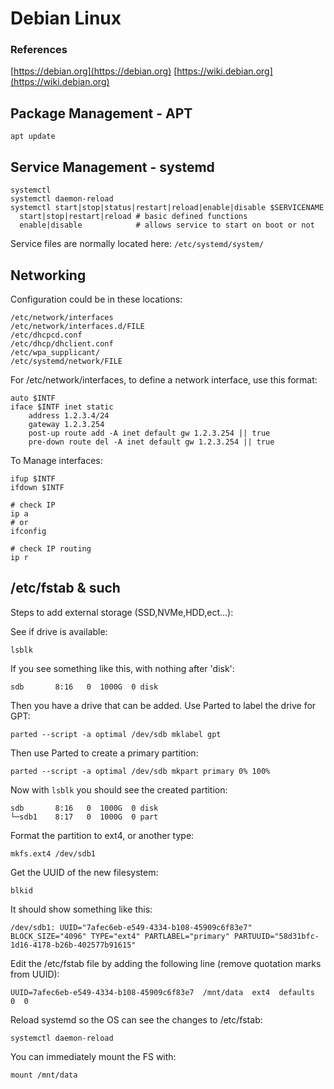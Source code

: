 # Debian Linux

### References

[https://debian.org](https://debian.org)
[https://wiki.debian.org](https://wiki.debian.org)

## Package Management - APT

```
apt update
```

## Service Management - systemd

```
systemctl
systemctl daemon-reload
systemctl start|stop|status|restart|reload|enable|disable $SERVICENAME
  start|stop|restart|reload # basic defined functions
  enable|disable            # allows service to start on boot or not
```
Service files are normally located here: `/etc/systemd/system/`

## Networking

Configuration could be in these locations:
```
/etc/network/interfaces
/etc/network/interfaces.d/FILE
/etc/dhcpcd.conf 
/etc/dhcp/dhclient.conf
/etc/wpa_supplicant/
/etc/systemd/network/FILE
```

For /etc/network/interfaces, to define a network interface, use this format:
```
auto $INTF
iface $INTF inet static
    address 1.2.3.4/24
    gateway 1.2.3.254
    post-up route add -A inet default gw 1.2.3.254 || true
    pre-down route del -A inet default gw 1.2.3.254 || true
```
To Manage interfaces:
```
ifup $INTF
ifdown $INTF

# check IP
ip a
# or
ifconfig

# check IP routing
ip r
```

## /etc/fstab & such
Steps to add external storage (SSD,NVMe,HDD,ect...):

See if drive is available:
```
lsblk
```
If you see something like this, with nothing after 'disk':
```
sdb       8:16   0  1000G  0 disk 
```
Then you have a drive that can be added.
Use Parted to label the drive for GPT:
```
parted --script -a optimal /dev/sdb mklabel gpt
```
Then use Parted to create a primary partition:
```
parted --script -a optimal /dev/sdb mkpart primary 0% 100%
```
Now with `lsblk` you should see the created partition:
```
sdb       8:16   0  1000G  0 disk 
└─sdb1    8:17   0  1000G  0 part
```
Format the partition to ext4, or another type:
```
mkfs.ext4 /dev/sdb1
```
Get the UUID of the new filesystem:
```
blkid
```
It should show something like this:
```
/dev/sdb1: UUID="7afec6eb-e549-4334-b108-45909c6f83e7" BLOCK_SIZE="4096" TYPE="ext4" PARTLABEL="primary" PARTUUID="58d31bfc-1d16-4178-b26b-402577b91615"
```
Edit the /etc/fstab file by adding the following line (remove quotation marks from UUID):
```
UUID=7afec6eb-e549-4334-b108-45909c6f83e7  /mnt/data  ext4  defaults  0  0
```
Reload systemd so the OS can see the changes to /etc/fstab:
```
systemctl daemon-reload
```
You can immediately mount the FS with:
```
mount /mnt/data
```
